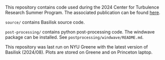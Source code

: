 This repository contains code used during the 2024 Center for Turbulence Research Summer Program. The associated publication can be found [here](https://jiarong-wu.github.io/assets/pdf/CTRSP2024.pdf).

`source/` contains Basilisk source code.

`post-processing/` contains python post-processing code. The windwave package can be installed. See `postprocessing/windwave/README.md`.

This repository was last run on NYU Greene with the latest version of Basilisk (2024/08). Plots are stored on Greene and on Princeton laptop.
